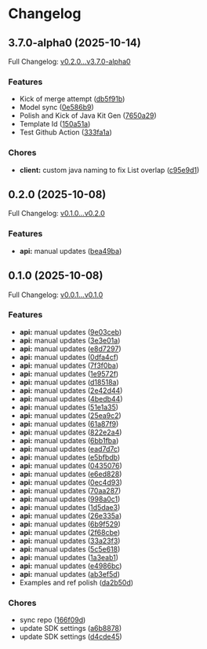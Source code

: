 # Changelog

## 3.7.0-alpha0 (2025-10-14)

Full Changelog: [v0.2.0...v3.7.0-alpha0](https://github.com/trycourier/courier-java/compare/v0.2.0...v3.7.0-alpha0)

### Features

* Kick of merge attempt ([db5f91b](https://github.com/trycourier/courier-java/commit/db5f91ba4ca352805f4367ea8a02cbd636224b7d))
* Model sync ([0e586b9](https://github.com/trycourier/courier-java/commit/0e586b9a81627a68afa4c760a2453e8cc166c667))
* Polish and Kick of Java Kit Gen ([7650a29](https://github.com/trycourier/courier-java/commit/7650a294024eed0a1d074be64ca67d679491ca10))
* Template Id ([150a51a](https://github.com/trycourier/courier-java/commit/150a51add95002f29d1893beec7c4db6890b9aeb))
* Test Github Action ([333fa1a](https://github.com/trycourier/courier-java/commit/333fa1a7398dd84cb98f21af74f305dc6574417a))


### Chores

* **client:** custom java naming to fix List overlap ([c95e9d1](https://github.com/trycourier/courier-java/commit/c95e9d1776c66978bfc891c6fabb8a82b9a09123))

## 0.2.0 (2025-10-08)

Full Changelog: [v0.1.0...v0.2.0](https://github.com/trycourier/courier-java/compare/v0.1.0...v0.2.0)

### Features

* **api:** manual updates ([bea49ba](https://github.com/trycourier/courier-java/commit/bea49ba0584c19e5d94584fa318328f7613b6524))

## 0.1.0 (2025-10-08)

Full Changelog: [v0.0.1...v0.1.0](https://github.com/trycourier/courier-java/compare/v0.0.1...v0.1.0)

### Features

* **api:** manual updates ([9e03ceb](https://github.com/trycourier/courier-java/commit/9e03ceb1c3b1608e25723ba7aff14c35fc0a116a))
* **api:** manual updates ([3e3e01a](https://github.com/trycourier/courier-java/commit/3e3e01adad08e941231a6fcada1ad9460ad2237c))
* **api:** manual updates ([e8d7297](https://github.com/trycourier/courier-java/commit/e8d729759fbbf511e93ab2b0559d718a48cc1ecb))
* **api:** manual updates ([0dfa4cf](https://github.com/trycourier/courier-java/commit/0dfa4cf4dce0a35be9ef30442b70eab98a1fb64d))
* **api:** manual updates ([7f3f0ba](https://github.com/trycourier/courier-java/commit/7f3f0ba34e06bea6f5d847486acdfd0d037da9f2))
* **api:** manual updates ([1e9572f](https://github.com/trycourier/courier-java/commit/1e9572f91eeefbe7536ffb2f0663f9b951d442ff))
* **api:** manual updates ([d18518a](https://github.com/trycourier/courier-java/commit/d18518a50f4f868cdfd3ca90a113d8160aaefa85))
* **api:** manual updates ([2e42d44](https://github.com/trycourier/courier-java/commit/2e42d443e1c5aa64c05fea6dc2c19b173aa223e4))
* **api:** manual updates ([4bedb44](https://github.com/trycourier/courier-java/commit/4bedb44312e4618b9cb16245f032978490a9fa1e))
* **api:** manual updates ([51e1a35](https://github.com/trycourier/courier-java/commit/51e1a35ffcee9de2e8f8eb6b6e5ee443ba3cc1e3))
* **api:** manual updates ([25ea9c2](https://github.com/trycourier/courier-java/commit/25ea9c20e06aaf842128758a136bcf961dcdc707))
* **api:** manual updates ([61a87f9](https://github.com/trycourier/courier-java/commit/61a87f9d18bb355e008a69ab86c578d2763fddcc))
* **api:** manual updates ([822e2a4](https://github.com/trycourier/courier-java/commit/822e2a4a7d93bdc32bfc2c92bd0cc1ac4b3ff359))
* **api:** manual updates ([6bb1fba](https://github.com/trycourier/courier-java/commit/6bb1fbabc235d3cc1eb7489919bbb71b42bc22e9))
* **api:** manual updates ([ead7d7c](https://github.com/trycourier/courier-java/commit/ead7d7cbf54c37a6aed22496051334693aa647ea))
* **api:** manual updates ([e5bfbdb](https://github.com/trycourier/courier-java/commit/e5bfbdb1174fafbc1852694c138e364a98010ef3))
* **api:** manual updates ([0435076](https://github.com/trycourier/courier-java/commit/043507613239e61b8173032071dd91f3b378c514))
* **api:** manual updates ([e6ed828](https://github.com/trycourier/courier-java/commit/e6ed82846b54dea4c15295f1df79439dca3c4875))
* **api:** manual updates ([0ec4d93](https://github.com/trycourier/courier-java/commit/0ec4d9354b7a702a83e9d305ea8a493eda3af820))
* **api:** manual updates ([70aa287](https://github.com/trycourier/courier-java/commit/70aa2874518fd8f48e5cc8927b7abcea60787b7c))
* **api:** manual updates ([998a0c1](https://github.com/trycourier/courier-java/commit/998a0c13140b88e4fba9fbd2374e07b3ec6a4849))
* **api:** manual updates ([1d5dae3](https://github.com/trycourier/courier-java/commit/1d5dae306c780129e17111dae95b55bc600ad6e9))
* **api:** manual updates ([26e335a](https://github.com/trycourier/courier-java/commit/26e335a72dc4aebf9c3b71f440f317ce4409371c))
* **api:** manual updates ([6b9f529](https://github.com/trycourier/courier-java/commit/6b9f5296179dccc64931dd2afe8802cf06b69873))
* **api:** manual updates ([2f68cbe](https://github.com/trycourier/courier-java/commit/2f68cbe54d8ed9f6ae5dc5c060e3067131acf3fb))
* **api:** manual updates ([33a23f3](https://github.com/trycourier/courier-java/commit/33a23f3e6c64100af51e328215bc7d2a93fef331))
* **api:** manual updates ([5c5e618](https://github.com/trycourier/courier-java/commit/5c5e61819a03f950fc01468e21f1aa58b3f9a49a))
* **api:** manual updates ([1a3eab1](https://github.com/trycourier/courier-java/commit/1a3eab10a8b1eba2ed8bbdd82dffb81efae0155f))
* **api:** manual updates ([e4986bc](https://github.com/trycourier/courier-java/commit/e4986bcd194638319398f2375e0a5304cbda49dd))
* **api:** manual updates ([ab3ef5d](https://github.com/trycourier/courier-java/commit/ab3ef5d4292e846a80b39ae7c608305830637f64))
* Examples and ref polish ([da2b50d](https://github.com/trycourier/courier-java/commit/da2b50dcc25a818bb2a02c3d6976083c8522a89c))


### Chores

* sync repo ([166f09d](https://github.com/trycourier/courier-java/commit/166f09d23f53cda5b63b60a9a785bc9e2e430fb7))
* update SDK settings ([a6b8878](https://github.com/trycourier/courier-java/commit/a6b88785330883c72efcef1a178d952f31de4420))
* update SDK settings ([d4cde45](https://github.com/trycourier/courier-java/commit/d4cde450dc82626223aee050c5c848f70fe79382))
